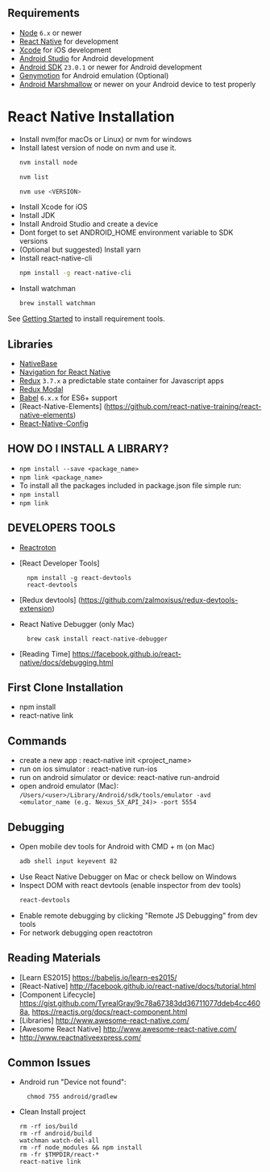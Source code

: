 ## Requirements
- [Node](https://nodejs.org) `6.x` or newer
- [React Native](http://facebook.github.io/react-native/docs/getting-started.html) for development
- [Xcode](https://developer.apple.com/xcode/) for iOS development
- [Android Studio](https://developer.android.com/studio/index.html) for Android development
- [Android SDK](https://developer.android.com/sdk/) `23.0.1` or newer for Android development
- [Genymotion](https://www.genymotion.com/) for Android emulation (Optional)
- [Android Marshmallow](https://www.android.com/versions/marshmallow-6-0/) or newer on your Android device to test properly


# React Native Installation
- Install nvm(for macOs or Linux) or nvm for windows
- Install latest version of node on nvm and use it.
    ```sh
    nvm install node

    nvm list

    nvm use <VERSION>
    ```
- Install Xcode for iOS
- Install JDK
- Install Android Studio and create a device
- Dont forget to set ANDROID_HOME environment variable to SDK versions
- (Optional but suggested) Install yarn
- Install react-native-cli
    ```sh
    npm install -g react-native-cli
    ```
- Install watchman
    ```sh
    brew install watchman
    ```



See [Getting Started](https://facebook.github.io/react-native/docs/getting-started.html) to install requirement tools.


## Libraries
- [NativeBase](https://nativebase.io/)
- [Navigation for React Native](https://reactnavigation.org/)
- [Redux](http://rackt.github.io/redux/index.html) `3.7.x` a predictable state container for Javascript apps
- [Redux Modal](https://github.com/yesmeck/redux-modal)
- [Babel](http://babeljs.io/) `6.x.x` for ES6+ support
- [React-Native-Elements] (https://github.com/react-native-training/react-native-elements)
- [React-Native-Config](https://github.com/luggit/react-native-config)

## HOW DO I INSTALL A LIBRARY?
- ```npm install --save <package_name>```
- ```npm link <package_name>```
- To install all the packages included in package.json file simple run:
- ```npm install```
- ```npm link```


## DEVELOPERS TOOLS
- [Reactroton](https://github.com/infinitered/reactotron)
- [React Developer Tools]
  ```
    npm install -g react-devtools
    react-devtools
  ```
- [Redux devtools] (https://github.com/zalmoxisus/redux-devtools-extension)

- React Native Debugger (only Mac)
  ```
    brew cask install react-native-debugger
  ```

- [Reading Time] https://facebook.github.io/react-native/docs/debugging.html

## First Clone Installation
- npm install
- react-native link

## Commands
- create a new app : react-native init <project_name>
- run on ios simulator : react-native run-ios
- run on android simulator or device: react-native run-android
- open android emulator (Mac): ```/Users/<user>/Library/Android/sdk/tools/emulator -avd <emulator_name (e.g. Nexus_5X_API_24)> -port 5554```

## Debugging
- Open mobile dev tools for Android with CMD + m (on Mac)
    ```sh
    adb shell input keyevent 82
    ```
- Use React Native Debugger on Mac or check bellow on Windows
- Inspect DOM with react devtools (enable inspector from dev tools)
    ```sh
    react-devtools
    ```
- Enable remote debugging by clicking "Remote JS Debugging" from dev tools
- For network debugging open reactotron


## Reading Materials
- [Learn ES2015] https://babeljs.io/learn-es2015/
- [React-Native] http://facebook.github.io/react-native/docs/tutorial.html
- [Component Lifecycle] https://gist.github.com/TyrealGray/9c78a67383dd36711077ddeb4cc4608a, https://reactjs.org/docs/react-component.html
- [Libraries] http://www.awesome-react-native.com/
- [Awesome React Native] http://www.awesome-react-native.com/
- http://www.reactnativeexpress.com/

## Common Issues
- Android run "Device not found":
  ```
    chmod 755 android/gradlew
  ```
- Clean Install project
  ```
  rm -rf ios/build
  rm -rf android/build
  watchman watch-del-all
  rm -rf node_modules && npm install
  rm -fr $TMPDIR/react-*
  react-native link
  ```
